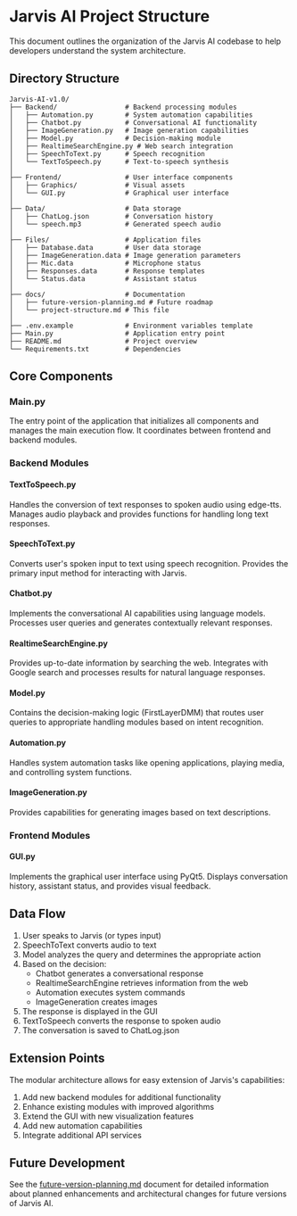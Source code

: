 # Jarvis AI Project Structure

This document outlines the organization of the Jarvis AI codebase to help developers understand the system architecture.

## Directory Structure

```
Jarvis-AI-v1.0/
├── Backend/                 # Backend processing modules
│   ├── Automation.py        # System automation capabilities
│   ├── Chatbot.py           # Conversational AI functionality
│   ├── ImageGeneration.py   # Image generation capabilities
│   ├── Model.py             # Decision-making module
│   ├── RealtimeSearchEngine.py # Web search integration
│   ├── SpeechToText.py      # Speech recognition
│   └── TextToSpeech.py      # Text-to-speech synthesis
│
├── Frontend/                # User interface components
│   ├── Graphics/            # Visual assets
│   └── GUI.py               # Graphical user interface
│
├── Data/                    # Data storage
│   ├── ChatLog.json         # Conversation history
│   └── speech.mp3           # Generated speech audio
│
├── Files/                   # Application files
│   ├── Database.data        # User data storage
│   ├── ImageGeneration.data # Image generation parameters
│   ├── Mic.data             # Microphone status
│   ├── Responses.data       # Response templates
│   └── Status.data          # Assistant status
│
├── docs/                    # Documentation
│   ├── future-version-planning.md # Future roadmap
│   └── project-structure.md # This file
│
├── .env.example             # Environment variables template
├── Main.py                  # Application entry point
├── README.md                # Project overview
└── Requirements.txt         # Dependencies
```

## Core Components

### Main.py
The entry point of the application that initializes all components and manages the main execution flow. It coordinates between frontend and backend modules.

### Backend Modules

#### TextToSpeech.py
Handles the conversion of text responses to spoken audio using edge-tts. Manages audio playback and provides functions for handling long text responses.

#### SpeechToText.py
Converts user's spoken input to text using speech recognition. Provides the primary input method for interacting with Jarvis.

#### Chatbot.py
Implements the conversational AI capabilities using language models. Processes user queries and generates contextually relevant responses.

#### RealtimeSearchEngine.py
Provides up-to-date information by searching the web. Integrates with Google search and processes results for natural language responses.

#### Model.py
Contains the decision-making logic (FirstLayerDMM) that routes user queries to appropriate handling modules based on intent recognition.

#### Automation.py
Handles system automation tasks like opening applications, playing media, and controlling system functions.

#### ImageGeneration.py
Provides capabilities for generating images based on text descriptions.

### Frontend Modules

#### GUI.py
Implements the graphical user interface using PyQt5. Displays conversation history, assistant status, and provides visual feedback.

## Data Flow

1. User speaks to Jarvis (or types input)
2. SpeechToText converts audio to text
3. Model analyzes the query and determines the appropriate action
4. Based on the decision:
   - Chatbot generates a conversational response
   - RealtimeSearchEngine retrieves information from the web
   - Automation executes system commands
   - ImageGeneration creates images
5. The response is displayed in the GUI
6. TextToSpeech converts the response to spoken audio
7. The conversation is saved to ChatLog.json

## Extension Points

The modular architecture allows for easy extension of Jarvis's capabilities:

1. Add new backend modules for additional functionality
2. Enhance existing modules with improved algorithms
3. Extend the GUI with new visualization features
4. Add new automation capabilities
5. Integrate additional API services

## Future Development

See the [future-version-planning.md](future-version-planning.md) document for detailed information about planned enhancements and architectural changes for future versions of Jarvis AI.